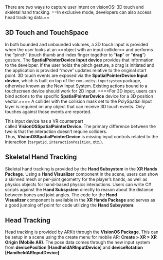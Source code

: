 There are two ways to capture user intent on visionOS: 3D touch and skeletal hand tracking. ==In exclusive mode, developers can also access head tracking data.==
## 3D Touch and TouchSpace
In both bounded and unbounded volumes, a 3D touch input is provided when the user looks at an ==object with an input collider==  and performs the “pinch” (touch thumb and index finger together to “**tap**” or “**drag**”) gesture. The **SpatialPointerDevice Input device** provides that information to the developer. If the user holds the pinch gesture, a drag is initiated and the application is provided “move” updates relative to the original start point. 
3D touch events are exposed via the **SpatialPointerDevice Input device**, which is built on top of the `com.unity.inputsystem` package, otherwise known as the New Input System. Existing actions bound to a touchscreen device should work for 2D input. ====For 3D input, users can bind actions to the specific **SpatialPointerDevice** device for a 3D position vector.====
A collider with the collision mask set to the PolySpatial Input layer is required on any object that can receive 3D touch events. Only touches against those events are reported. 

This input device has a VR counterpart called **VisionOSSpatialPointerDevice**. The primary difference between the two is that the interaction doesn't require colliders. Thus, **VisionOSSpatialPointerDevice** is missing input controls related to the interaction (`targetId`, `interactionPosition`, etc.).

## Skeletal Hand Tracking
Skeletal hand tracking is provided by the **Hand Subsystem** in the **XR Hands Package**. Using a **Hand Visualizer** component in the scene, users can show a skinned mesh or per-joint geometry for the player’s hands, as well as physics objects for hand-based physics interactions. Users can write C# scripts against the **Hand Subsystem** directly to reason about the distance between bones and joint angles. The code for the **Hand Visualizer** component is available in the **XR Hands Package** and serves as a good jumping off point for code utilizing the **Hand Subsystem**.

## Head Tracking
Head tracking is provided by ARKit through the **VisionOS Package**. This can be setup in a scene using the create menu for mobile AR: **Create > XR > XR Origin (Mobile AR)**. The pose data comes through the new input system from **devicePosition [HandheldARInputDevice]** and **deviceRotation [HandheldARInputDevice]** .